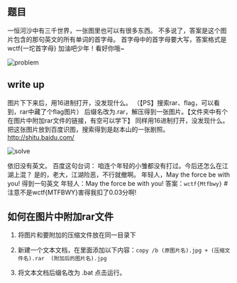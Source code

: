 ## 题目

一恒河沙中有三千世界，一张图里也可以有很多东西。
不多说了，答案是这个图片包含的那句英文的所有单词的首字母。
首字母中的首字母要大写，答案格式是wctf{一坨首字母}
加油吧少年！看好你哦~

![problem]()

## write up

图片下下来后，用16进制打开，没发现什么。
（【PS】搜索rar、flag，可以看到，rar中藏了个flag图片）
后缀名改为.rar，解压得到一张图片。【文件夹中有个在图片中附加rar文件的链接，有空可以学下】
同样用16进制打开，没发现什么。
把这张图片放到百度识图，搜索得到是赵本山的一张剧照。
http://shitu.baidu.com/

![solve]()

依旧没有英文。
百度这句台词：
咱连个年轻的小雏都没有打过。今后还怎么在江湖上混？
是的，老大，江湖险恶，不行就撤啊。
年轻人，May the force be with you!
得到一句英文
年轻人：May the force be with you!
答案：`wctf{Mtfbwy}`		#注意不是wctf{MTFBWY}害得我扣了0.03分啊!

## 如何在图片中附加rar文件

1. 将图片和要附加的压缩文件放在同一目录下
2. 新建一个文本文档，在里面添加以下内容：`copy /b (原图片名).jpg + (压缩文件名).rar  (附加后的图片名).jpg`


3. 将文本文档后缀名改为 .bat 点击运行。